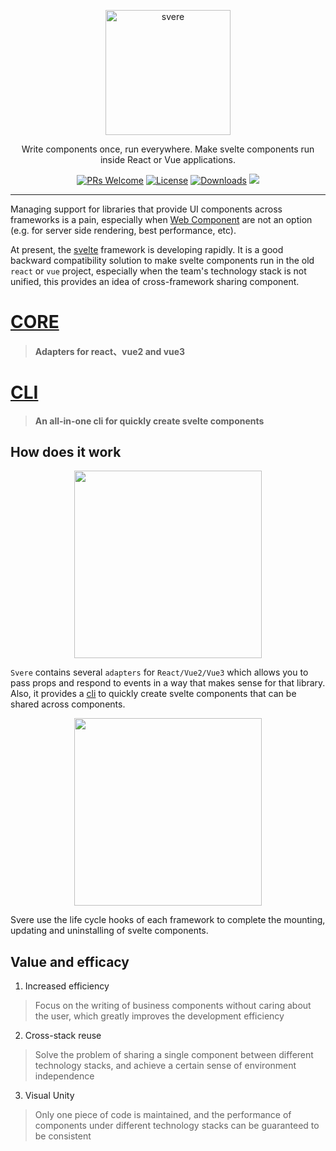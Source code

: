 <p align="center"><img width="200" alt="svere" src="https://user-images.githubusercontent.com/1866848/118639391-7100e580-b80a-11eb-88e1-4a2b547ad475.png"></p>

<p align="center">
  Write components once, run everywhere. Make svelte components run inside React or Vue applications.
</p>

<p align="center">
  <a href="https://github.com/FE-PIRL/svere/pulls"><img alt="PRs Welcome" src="https://img.shields.io/badge/PRs-welcome-brightgreen.svg" /></a>
  <a href="https://github.com/FE-PIRL/svere/blob/master/LICENSE"><img alt="License" src="https://img.shields.io/badge/License-MIT-blue.svg?style=flat-square" /></a>
  <a href="https://www.npmjs.com/package/@svere/core"><img alt="Downloads" src="https://img.shields.io/npm/dm/@svere/core" /></a>
  <a href="https://www.npmjs.com/package/@svere/core" rel="nofollow"><img src="https://img.shields.io/npm/v/@svere/core.svg?sanitize=true"></a>
</p>

---

Managing support for libraries that provide UI components across frameworks is a pain,
especially when [Web Component](https://developer.mozilla.org/en-US/docs/Web/Web_Components) are not an option (e.g. for server side rendering, best performance, etc).

At present, the [svelte](https://svelte.dev/) framework is developing rapidly.
It is a good backward compatibility solution to make svelte components run in the old `react` or `vue` project,
especially when the team's technology stack is not unified, this provides an idea of cross-framework sharing component.


# [CORE](https://github.com/FE-PIRL/svere/blob/master/packages/core/README.md)

> #### Adapters for react、vue2 and vue3

# [CLI](https://github.com/FE-PIRL/svere/blob/master/packages/cli/README.md)

> #### An all-in-one cli for quickly create svelte components


## How does it work

<p align="center">
<img style="width: 300px" src="https://user-images.githubusercontent.com/1866848/120762292-afa3d900-c548-11eb-9602-934730de2623.png">
</p>

`Svere` contains several `adapters` for `React/Vue2/Vue3` which allows you to pass props and respond to events in a way that makes sense for that library.
Also, it provides a [cli](https://github.com/FE-PIRL/svere/blob/master/packages/cli/README.md) to quickly create svelte components that can be shared across components.

<p align="center">
<img style="width: 300px" src="https://user-images.githubusercontent.com/1866848/120759562-b5e48600-c545-11eb-8ae4-95c901581f7c.png">
</p>

Svere use the life cycle hooks of each framework to complete the mounting, updating and uninstalling of svelte components.

## Value and efficacy

1. Increased efficiency
   
>   Focus on the writing of business components without caring about the user, which greatly improves the development efficiency

2. Cross-stack reuse
   
> Solve the problem of sharing a single component between different technology stacks, and achieve a certain sense of environment independence

3. Visual Unity
   
> Only one piece of code is maintained, and the performance of components under different technology stacks can be guaranteed to be consistent